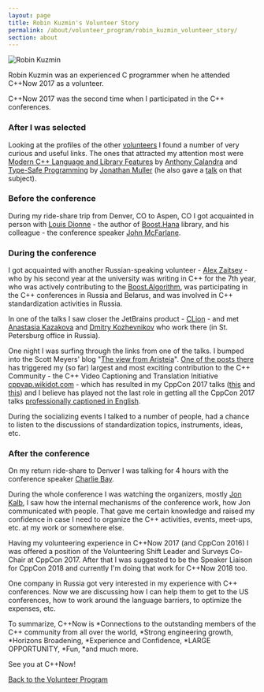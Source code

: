 ```yaml
---
layout: page
title: Robin Kuzmin's Volunteer Story
permalink: /about/volunteer_program/robin_kuzmin_volunteer_story/
section: about
---
```


<div class="asideImageRight">
    <div class="figureTable">
        <img src="/assets/img/volunteers/robin_kuzmin.sm.jpeg" alt="Robin Kuzmin">
        <p>Robin Kuzmin was an experienced C programmer when he attended C++Now 2017 as a volunteer.</p>
    </div>
</div>

C++Now 2017 was the second time when I participated in the C++ conferences.

### After I was selected

Looking at the profiles of the other [volunteers](https://cppnow2017.sched.com/directory/volunteers) I found a number of very curious and useful links. The ones that attracted my attention most were [Modern C++ Language and Library Features](https://github.com/AnthonyCalandra/modern-cpp-features) by [Anthony Calandra](https://cppnow2017.sched.com/volunteer/anthony278) and [Type-Safe Programming](https://foonathan.net/blog/2016/10/11/type-safe.html) by [Jonathan Muller](https://cppnow2017.sched.com/volunteer/boostcon.2017.jonathan.mueller_foonathan.net) (he also gave a [talk](https://www.youtube.com/watch?v=iihlo9A2Ezw) on that subject).

### Before the conference

During my ride-share trip from Denver, CO to Aspen, CO I got acquainted in person with [Louis Dionne](https://cppnow2017.sched.com/speaker/louis_dionne) - the author of [Boost.Hana](http://www.boost.org/doc/libs/1_66_0/libs/hana/doc/html/index.html) library, and his colleague - the conference speaker [John McFarlane](https://cppnow2017.sched.com/speaker/cppcon.2016.john_mcfarlane.name).

### During the conference

I got acquainted with another Russian-speaking volunteer - [Alex Zaitsev](https://cppnow2017.sched.com/volunteer/zamazan4ik) - who by his second year at the university was writing in C++ for the 7th year, who was actively contributing to the [Boost.Algorithm](http://www.boost.org/doc/libs/1_66_0/libs/algorithm/doc/html/index.html), was participating in the C++ conferences in Russia and Belarus, and was involved in C++ standardization activities in Russia.

In one of the talks I saw closer the JetBrains product - [CLion](https://www.jetbrains.com/clion/) - and met [Anastasia Kazakova](https://cppnow2017.sched.com/speaker/anastasia.kazakova) and [Dmitry Kozhevnikov](https://cppnow2017.sched.com/travel14) who work there (in St. Petersburg office in Russia).

One night I was surfing through the links from one of the talks. I bumped into the Scott Meyers' blog "[The view from Aristeia](http://scottmeyers.blogspot.com/)". [One of the posts there](http://scottmeyers.blogspot.com/2017/02/by-numbers-great-foreign-edition-book.html) has triggered my (so far) largest and most exciting contribution to the C++ Community - the C++ Video Captioning and Translation Initiative [cppvap.wikidot.com](http://cppvap.wikidot.com/) - which has resulted in my CppCon 2017 talks ([this](https://www.youtube.com/watch?v=tQudpkiQ2RA) and [this](https://www.youtube.com/watch?v=N8QHpRAuf2A)) and I believe has played not the last role in getting all the CppCon 2017 talks [professionally captioned in English](https://cppcon.org/inclusiveness-accessibility-and-cppcon-2017-videos/).

During the socializing events I talked to a number of people, had a chance to listen to the discussions of standardization topics, instruments, ideas, etc.

### After the conference

On my return ride-share to Denver I was talking for 4 hours with the conference speaker [Charlie Bay](https://cppnow2017.sched.com/speaker/bay_charles).


During the whole conference I was watching the organizers, mostly [Jon Kalb](https://cppnow2017.sched.com/speaker/sched23), I saw how the internal mechanisms of the conference work, how Jon communicated with people. That gave me certain knowledge and raised my confidence in case I need to organize the C++ activities, events, meet-ups, etc. at my work or somewhere else.

Having my volunteering experience in C++Now 2017 (and CppCon 2016) I was offered a position of the Volunteering Shift Leader and Surveys Co-Chair at CppCon 2017. After that I was suggested to be the Speaker Liaison for CppCon 2018 and currently I'm doing that work for C++Now 2018 too.

One company in Russia got very interested in my experience with C++ conferences. Now we are discussing how I can help them to get to the US conferences, how to work around the language barriers, to optimize the expenses, etc.

To summarize, C++Now is 
*Connections to the outstanding members of the C++ community from all over the world,
*Strong engineering growth,
*Horizons Broadening,
*Experience and Confidence,
*LARGE OPPORTUNITY,
*Fun,
*and much more.

See you at C++Now!

[Back to the Volunteer Program](/about/volunteer_program/)
